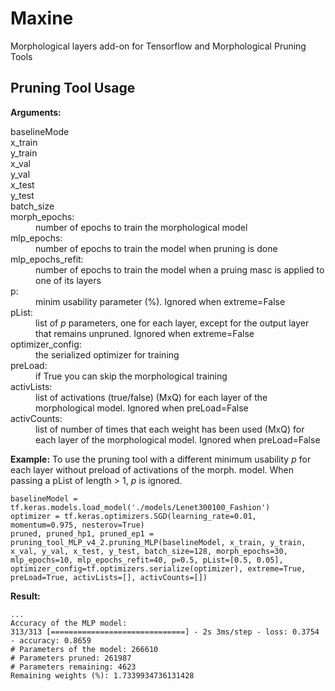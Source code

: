 # Maxine
Morphological layers add-on for Tensorflow and Morphological Pruning Tools

## Pruning Tool Usage
<b>Arguments:</b>
<dl>
  <dt> baselineMode </dt>
  <dt> x_train </dt>  
  <dt> y_train </dt>
  <dt> x_val </dt>
  <dt> y_val </dt>
  <dt> x_test </dt>
  <dt> y_test </dt>
  <dt> batch_size </dt>
  <dt> morph_epochs: </dt>
    <dd> number of epochs to train the morphological model </dd>
  <dt> mlp_epochs: </dt>
    <dd> number of epochs to train the model when pruning is done </dd>
  <dt> mlp_epochs_refit: </dt>
    <dd> number of epochs to train the model when a pruing masc is applied to one of its layers </dd>
  <dt> p: </dt>
    <dd> minim usability parameter (%). Ignored when extreme=False </dd>
  <dt> pList: </dt>
    <dd> list of <i>p</i> parameters, one for each layer, except for the output layer that remains unpruned. Ignored when extreme=False </dd>
  <dt> optimizer_config: </dt>
    <dd> the serialized optimizer for training </dd>
  <dt> preLoad: </dt>
    <dd> if True you can skip the morphological training </dd>
  <dt> activLists: </dt>
    <dd> list of activations (true/false) (MxQ) for each layer of the morphological model. Ignored when preLoad=False </dd>
  <dt> activCounts: </dt> 
    <dd> list of number of times that each weight has been used (MxQ) for each layer of the morphological model. Ignored when preLoad=False </dd>
</dl>

<b>Example:</b>
To use the pruning tool with a different minimum usability <i>p</i> for each layer without preload of activations of the morph. model. When passing a pList of length > 1, <i>p</i> is ignored. 
```
baselineModel = tf.keras.models.load_model('./models/Lenet300100_Fashion')
optimizer = tf.keras.optimizers.SGD(learning_rate=0.01, momentum=0.975, nesterov=True)
pruned, pruned_hp1, pruned_ep1 = pruning_tool_MLP_v4_2.pruning_MLP(baselineModel, x_train, y_train, x_val, y_val, x_test, y_test, batch_size=128, morph_epochs=30, mlp_epochs=10, mlp_epochs_refit=40, p=0.5, pList=[0.5, 0.05], optimizer_config=tf.optimizers.serialize(optimizer), extreme=True, preLoad=True, activLists=[], activCounts=[])
```
<b>Result:</b>
```
...
Accuracy of the MLP model:
313/313 [==============================] - 2s 3ms/step - loss: 0.3754 - accuracy: 0.8659
# Parameters of the model: 266610
# Parameters pruned: 261987
# Parameters remaining: 4623
Remaining weights (%): 1.7339934736131428
```
